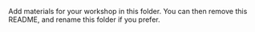 Add materials for your workshop in this folder. You can then remove this README, and rename this folder if you prefer.
